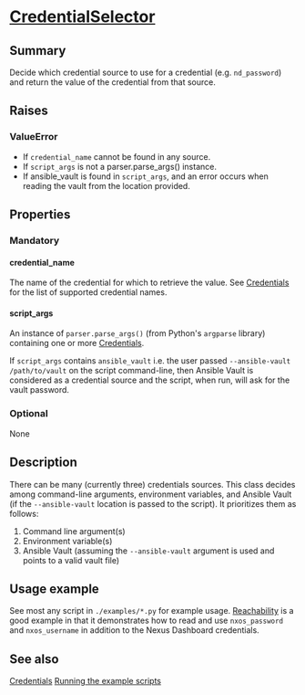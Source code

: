 # [CredentialSelector]

[CredentialSelector]: https://github.com/allenrobel/ndfc-python/blob/main/lib/ndfc_python/credential_selector.py

## Summary

Decide which credential source to use for a credential (e.g. `nd_password`)
and return the value of the credential from that source.

## Raises

### ValueError

- If `credential_name` cannot be found in any source.
- If `script_args` is not a parser.parse_args() instance.
- If ansible_vault is found in `script_args`, and an error
    occurs when reading the vault from the location provided.

## Properties

### Mandatory

#### credential_name

The name of the credential for which to retrieve the value.  See
[Credentials](../setup/set-credentials.md) for the list of supported
credential names.

#### script_args

An instance of `parser.parse_args()` (from Python's `argparse` library)
containing one or more [Credentials](../setup/set-credentials.md).

If `script_args` contains `ansible_vault` i.e. the user passed
`--ansible-vault /path/to/vault` on the script command-line, then
Ansible Vault is considered as a credential source and the script,
when run, will ask for the vault password.

### Optional

None

## Description

There can be many (currently three) credentials sources.  This class decides
among command-line arguments, environment variables, and Ansible Vault
(if the `--ansible-vault` location is passed to the script).  It
prioritizes them as follows:

1. Command line argument(s)
2. Environment variable(s)
3. Ansible Vault (assuming the `--ansible-vault` argument is used and points
   to a valid vault file)

## Usage example

See most any script in `./examples/*.py` for example usage. [Reachability] is a
good example in that it demonstrates how to read and use `nxos_password` and
`nxos_username` in addition to the Nexus Dashboard credentials.

[Reachability]: https://github.com/allenrobel/ndfc-python/blob/main/lib/ndfc_python/reachability.py

## See also

[Credentials](../setup/set-credentials.md)
[Running the example scripts](../setup/running-the-example-scripts.md)
